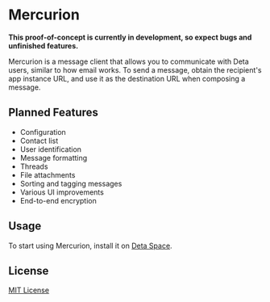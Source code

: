 # Mercurion

**This proof-of-concept is currently in development, so expect bugs and unfinished features.**

Mercurion is a message client that allows you to communicate with Deta users, similar to how email works.
To send a message, obtain the recipient's app instance URL, and use it as the destination URL when composing a message.

## Planned Features

- Configuration
- Contact list
- User identification
- Message formatting
- Threads
- File attachments
- Sorting and tagging messages
- Various UI improvements
- End-to-end encryption

## Usage

To start using Mercurion, install it on [Deta Space](https://deta.space/discovery/@lemonpi/mercurion).

## License

[MIT License](license.txt)
